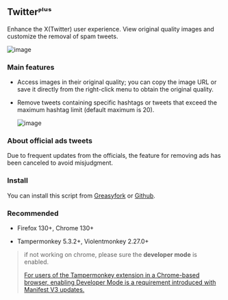 ## Twitterᴾˡᵘˢ
Enhance the X(Twitter) user experience. View original quality images and customize the removal of spam tweets.

![image](https://i.imgur.com/O4HucPC.jpg)

### Main features

* Access images in their original quality; you can copy the image URL or save it directly from the right-click menu to obtain the original quality.

* Remove tweets containing specific hashtags or tweets that exceed the maximum hashtag limit (default maximum is 20).

  ![image](https://i.imgur.com/hYsNBm0.png)

### About official ads tweets

Due to frequent updates from the officials, the feature for removing ads has been canceled to avoid misjudgment.

### Install

You can install this script from [Greasyfork](https://greasyfork.org/en/scripts/387969) or [Github](https://github.com/Pixmi/twitter-plus).

### Recommended

* Firefox 130+, Chrome 130+

* Tampermonkey 5.3.2+, Violentmonkey 2.27.0+

> if not working on chrome, please sure the **developer mode** is enabled.
>
> [For users of the Tampermonkey extension in a Chrome-based browser, enabling Developer Mode is a requirement introduced with Manifest V3 updates.](https://www.tampermonkey.net/faq.php?locale=en#Q209)